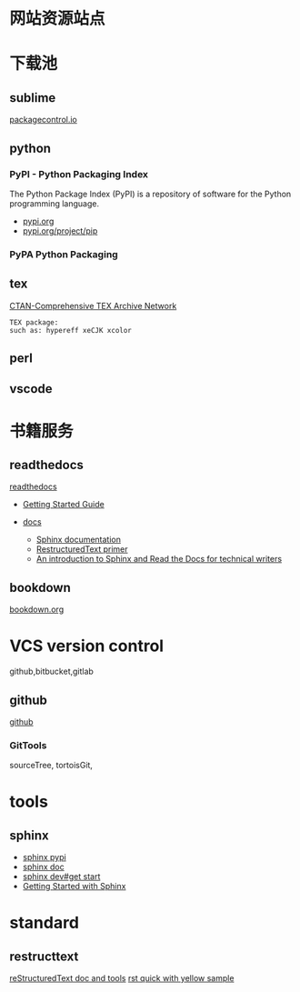 
网站资源站点
======

# 下载池

## sublime

[packagecontrol.io](https://packagecontrol.io/)

## python

### PyPI - Python Packaging Index

The Python Package Index (PyPI) is a repository of software for the Python programming language.

- [pypi.org](https://pypi.org/)
- [pypi.org/project/pip](https://pypi.org/project/pip/)

### PyPA Python Packaging

## tex

[CTAN-Comprehensive TEX Archive Network](https://ctan.org/)

    TEX package:
    such as: hypereff xeCJK xcolor 

## perl

## vscode

# 书籍服务

## readthedocs

[readthedocs](https://readthedocs.org/)

- [Getting Started Guide](https://docs.readthedocs.io/en/stable/intro/getting-started-with-sphinx.html)
- [docs](https://docs.readthedocs.io/)
    
    - [Sphinx documentation](http://www.sphinx-doc.org/)
    - [RestructuredText primer](http://www.sphinx-doc.org/en/master/usage/restructuredtext/basics.html)
    - [An introduction to Sphinx and Read the Docs for technical writers](http://ericholscher.com/blog/2016/jul/1/sphinx-and-rtd-for-writers/)

## bookdown

[bookdown.org](https://bookdown.org/)


# VCS version control

github,bitbucket,gitlab

## github

[github](www.github.com)

### GitTools

sourceTree, tortoisGit,

# tools

## sphinx

- [sphinx pypi](https://pypi.org/project/Sphinx/)
- [sphinx doc](http://www.sphinx-doc.org/en/master/)
- [sphinx dev#get start](http://www.sphinx-doc.org/en/master/devguide.html#getting-started)
- [Getting Started with Sphinx](https://docs.readthedocs.io/en/stable/intro/getting-started-with-sphinx.html)

# standard

## restructtext

[reStructuredText doc and tools](http://docutils.sourceforge.net/rst.html)
[rst quick with yellow sample](http://docutils.sourceforge.net/docs/user/rst/quickref.html)
